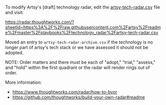 To modify Artsy's [draft] technology radar, edit the
[artsy-tech-radar.csv](/playbooks/technology_radar/artsy-tech-radar.csv) file and visit:

https://radar.thoughtworks.com/?sheetId=https%3A%2F%2Fraw.githubusercontent.com%2Fartsy%2Freadme%2Fmaster%2Fplaybooks%2Ftechnology_radar%2Fartsy-tech-radar.csv

Moved an entry to `artsy-tech-radar-archive.csv` if the technology is no longer part of artsy's tech stack or we have assessed it should not be adopted.

NOTE: Order matters and there must be each of "adopt," "trial," "assess," and "hold" within the first quadrant or the radar will render rings out of order.

More information:
- https://www.thoughtworks.com/radar/how-to-byor
- https://github.com/thoughtworks/build-your-own-radar#readme
